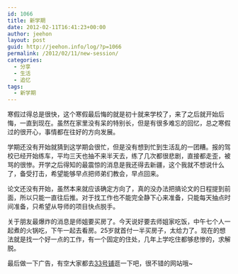 ```yaml
---
id: 1066
title: 新学期
date: 2012-02-11T16:41:23+00:00
author: jeehon
layout: post
guid: http://jeehon.info/log/?p=1066
permalink: /2012/02/11/new-session/
categories:
  - 分享
  - 生活
  - 追忆
tags:
  - 新学期
---
```

寒假过得总是很快，这个寒假最后悔的就是初十就来学校了，来了之后就开始后悔，一直到现在。虽然在家里没有呆的特别长，但是有很多难忘的回忆，总之寒假过的很开心，事情都在往好的方向发展。

学期还没有开始就猜到这学期会很忙，但是没有想到忙到生活乱的一团糟。报的驾校已经开始练车，平均三天也抽不来半天去，练了几次都很悲剧，直接都走歪，被骂的很惨。开学之后得知的最震惊的消息是我还得去新疆，这个我就不想说什么了，备受打击，希望能够早点把师弟们教会，早点回来。

论文还没有开始，虽然本来就应该确定方向了，真的没办法把搞论文的日程提到前面，所以只能一直往后推。对于找工作也不能完全静下心来准备，只能每天抽点时间准备，只希望从导师的项目快点脱手。<!--more-->

关于朋友最爆炸的消息是师姐要买房了。今天说好要去师姐家吃饭，中午七个人一起煮的火锅吃，下午一起去看房。25岁就首付一半买房子，太给力了。现在的想法就是找一个好一点的工作，有一个固定的住处，几年上学吃住都够悲惨的，求解脱。

最后做一下广告，有空大家都去[33号铺](http://33pu.net/)逛一下吧，很不错的网站哦~